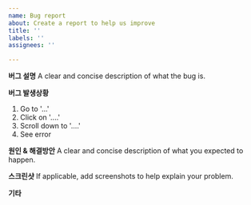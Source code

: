 ```yaml
---
name: Bug report
about: Create a report to help us improve
title: ''
labels: ''
assignees: ''

---
```


**버그 설명**
A clear and concise description of what the bug is.


**버그 발생상황**
1. Go to '...'
2. Click on '....'
3. Scroll down to '....'
4. See error


**원인 & 해결방안**
A clear and concise description of what you expected to happen.


**스크린샷**
If applicable, add screenshots to help explain your problem.


**기타**
